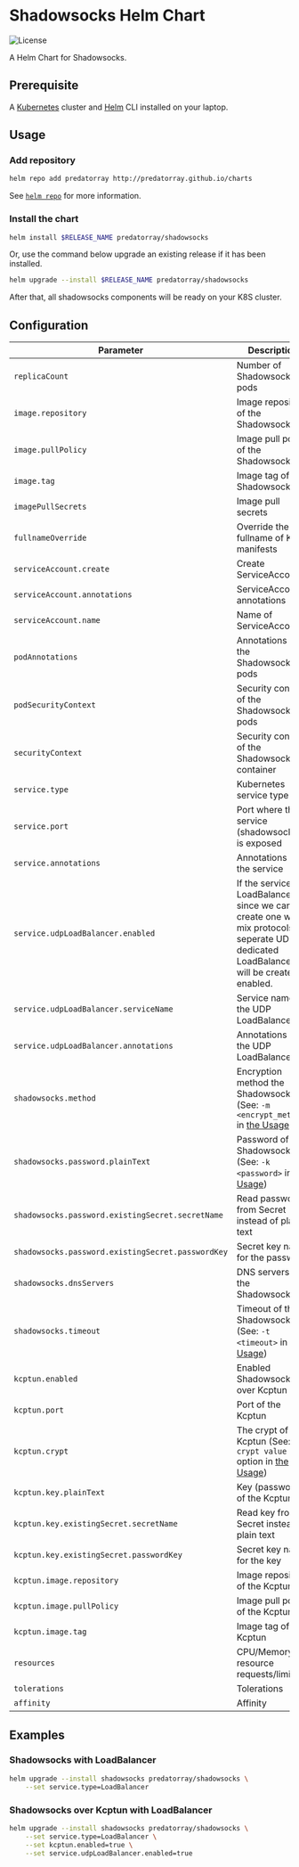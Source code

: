 # Shadowsocks Helm Chart

![License](https://img.shields.io/github/license/predatorray/shadowsocks-helm-chart)

A Helm Chart for Shadowsocks.

## Prerequisite

A [Kubernetes](https://kubernetes.io/) cluster and  [Helm](https://helm.sh/) CLI installed on your laptop.

## Usage

### Add repository

```sh
helm repo add predatorray http://predatorray.github.io/charts
```

See [`helm repo`](https://helm.sh/docs/helm/helm_repo/) for more information.

### Install the chart

```sh
helm install $RELEASE_NAME predatorray/shadowsocks
```

Or, use the command below upgrade an existing release if it has been installed.

```sh
helm upgrade --install $RELEASE_NAME predatorray/shadowsocks
```

After that, all shadowsocks components will be ready on your K8S cluster.

## Configuration

| Parameter                                         | Description                                   | Default |
|---------------------------------------------------|-----------------------------------------------|---------|
| `replicaCount`                                    | Number of Shadowsocks pods                    | `1` |
| `image.repository`                                | Image repository of the Shadowsocks           | `shadowsocks/shadowsocks-libev` |
| `image.pullPolicy`                                | Image pull policy of the Shadowsocks          | `IfNotPresent` |
| `image.tag`                                       | Image tag of the Shadowsocks                  | `v3.3.5` |
| `imagePullSecrets`                                | Image pull secrets                            | |
| `fullnameOverride`                                | Override the fullname of K8S manifests        | `{{ .Release.Name }}` |
| `serviceAccount.create`                           | Create ServiceAccount                         | `true` |
| `serviceAccount.annotations`                      | ServiceAccount annotations                    | |
| `serviceAccount.name`                             | Name of ServiceAccount                        | The fullname of the release |
| `podAnnotations`                                  | Annotations of the Shadowsocks pods           | |
| `podSecurityContext`                              | Security context of the Shadowsocks pods      | |
| `securityContext`                                 | Security context of the Shadowsocks container | |
| `service.type`                                    | Kubernetes service type                       | `ClusterIP` |
| `service.port`                                    | Port where the service (shadowsocks) is exposed | `8388` |
| `service.annotations`                             | Annotations of the service                    | |
| `service.udpLoadBalancer.enabled`                 | If the service is a LoadBalancer, since we cannot create one with mix protocols, a seperate UDP-dedicated LoadBalancer will be created if enabled. | `false` |
| `service.udpLoadBalancer.serviceName`             | Service name of the UDP LoadBalancer          | `{{ .Release.Name }}-udp` |
| `service.udpLoadBalancer.annotations`             | Annotations of the UDP LoadBalancer           | |
| `shadowsocks.method`                              | Encryption method the Shadowsocks (See: `-m <encrypt_method>` in [the Usage](https://github.com/shadowsocks/shadowsocks-libev#usage) ) | `aes-256-gcm` |
| `shadowsocks.password.plainText`                  | Password of the Shadowsocks (See: `-k <password>` in [the Usage](https://github.com/shadowsocks/shadowsocks-libev#usage)) | `passw0rd` |
| `shadowsocks.password.existingSecret.secretName`  | Read password from Secret instead of plain text | |
| `shadowsocks.password.existingSecret.passwordKey` | Secret key name for the password              | `password` |
| `shadowsocks.dnsServers`                          | DNS servers of the Shadowsocks                | `["8.8.8.8", "8.8.4.4"]` |
| `shadowsocks.timeout`                             | Timeout of the Shadowsocks (See: `-t <timeout>` in [the Usage](https://github.com/shadowsocks/shadowsocks-libev#usage)) | 300 |
| `kcptun.enabled` |                                 Enabled Shadowsocks over Kcptun                | `false` |
| `kcptun.port`                                     | Port of the Kcptun                            | `29900` |
| `kcptun.crypt`                                    | The crypt of the Kcptun (See: `--crypt value` option in [the Usage](https://github.com/xtaci/kcptun#usage)) | |
| `kcptun.key.plainText`                            | Key (password) of the Kcptun | `it's a secret` (See: `--key value` option in [the Usage](https://github.com/xtaci/kcptun#usage) |
| `kcptun.key.existingSecret.secretName`            | Read key from Secret instead of plain text    | |
| `kcptun.key.existingSecret.passwordKey`           | Secret key name for the key                   | |
| `kcptun.image.repository`                         | Image repository of the Kcptun                | `xtaci/kcptun` |
| `kcptun.image.pullPolicy`                         | Image pull policy of the Kcptun               | `IfNotPresent` |
| `kcptun.image.tag`                                | Image tag of the Kcptun                       | `v20210103` |
| `resources`                                       | CPU/Memory resource requests/limits           | `{}` | `nodeSelector` | Node selector | `{}` |
| `tolerations`                                     | Tolerations                                   | `[]` |
| `affinity`                                        | Affinity                                      | `{}` |

## Examples

### Shadowsocks with LoadBalancer

```sh
helm upgrade --install shadowsocks predatorray/shadowsocks \
    --set service.type=LoadBalancer
```

### Shadowsocks over Kcptun with LoadBalancer

```sh
helm upgrade --install shadowsocks predatorray/shadowsocks \
    --set service.type=LoadBalancer \
    --set kcptun.enabled=true \
    --set service.udpLoadBalancer.enabled=true
```
